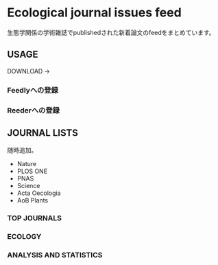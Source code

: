 Ecological journal issues feed
======

生態学関係の学術雑誌でpublishedされた新着論文のfeedをまとめています。

## USAGE

DOWNLOAD -> 

### Feedlyへの登録

### Reederへの登録

## JOURNAL LISTS

随時追加。

* Nature
* PLOS ONE
* PNAS
* Science
* Acta Oecologia
* AoB Plants


### TOP JOURNALS

### ECOLOGY

### ANALYSIS AND STATISTICS

